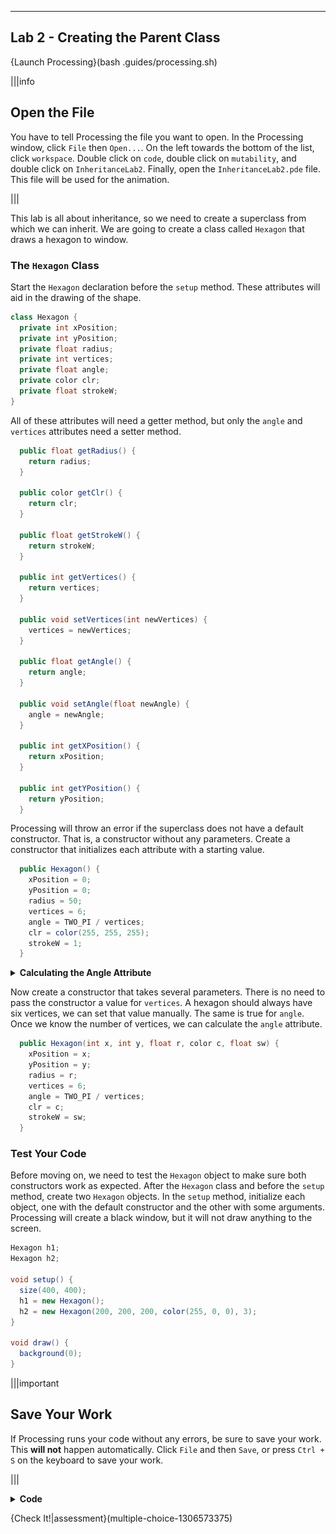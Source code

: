 ----------

## Lab 2 - Creating the Parent Class

{Launch Processing}(bash .guides/processing.sh)

|||info
## Open the File
You have to tell Processing the file you want to open. In the Processing window, click `File` then `Open...`. On the left towards the bottom of the list, click `workspace`. Double click on `code`, double click on `mutability`, and double click on `InheritanceLab2`. Finally, open the `InheritanceLab2.pde` file. This file will be used for the animation.

|||

This lab is all about inheritance, so we need to create a superclass from which we can inherit. We are going to create a class called `Hexagon` that draws a hexagon to window.

### The `Hexagon` Class

Start the `Hexagon` declaration before the `setup` method. These attributes will aid in the drawing of the shape.

```java
class Hexagon {
  private int xPosition;
  private int yPosition;
  private float radius;
  private int vertices;
  private float angle;
  private color clr;
  private float strokeW;
}
```

All of these attributes will need a getter method, but only the `angle` and `vertices` attributes need a setter method.

```java
  public float getRadius() {
    return radius;
  }
  
  public color getClr() {
    return clr;
  }
  
  public float getStrokeW() {
    return strokeW;
  }
  
  public int getVertices() {
    return vertices;
  }
  
  public void setVertices(int newVertices) {
    vertices = newVertices;
  }
  
  public float getAngle() {
    return angle;
  }
  
  public void setAngle(float newAngle) {
    angle = newAngle;
  }
  
  public int getXPosition() {
    return xPosition;
  }
  
  public int getYPosition() {
    return yPosition;
  }
```

Processing will throw an error if the superclass does not have a default constructor. That is, a constructor without any parameters. Create a constructor that initializes each attribute with a starting value.

```java
  public Hexagon() {
    xPosition = 0;
    yPosition = 0;
    radius = 50;
    vertices = 6;
    angle = TWO_PI / vertices;
    clr = color(255, 255, 255);
    strokeW = 1;
  }
```

<details>
  <summary><strong>Calculating the Angle Attribute</strong></summary>
  The <code>angle</code> attribute is measured in radians. A radian is a unit of measure for angles. One radian is about 57.3 degrees. The are exactly 2π radians in any circle. To calculate the angle for each vertex, divide 2π by the number of vertices. In Processing, 2π is represented by <code>TWO_PI</code>. The image below shows that the a radian (blue) has the same length as the radius (red).<img src=".guides/img/inheritance/Radian.png" />
</details>

Now create a constructor that takes several parameters. There is no need to pass the constructor a value for `vertices`. A hexagon should always have six vertices, we can set that value manually. The same is true for `angle`. Once we know the number of vertices, we can calculate the `angle` attribute.

```java
  public Hexagon(int x, int y, float r, color c, float sw) {
    xPosition = x;
    yPosition = y;
    radius = r;
    vertices = 6;
    angle = TWO_PI / vertices;
    clr = c;
    strokeW = sw;
  }
```

### Test Your Code

Before moving on, we need to test the `Hexagon` object to make sure both constructors work as expected. After the `Hexagon` class and before the `setup` method, create two `Hexagon` objects. In the `setup` method, initialize each object, one with the default constructor and the other with some arguments. Processing will create a black window, but it will not draw anything to the screen.

```java
Hexagon h1;
Hexagon h2;

void setup() {
  size(400, 400);
  h1 = new Hexagon();
  h2 = new Hexagon(200, 200, 200, color(255, 0, 0), 3);
}

void draw() {
  background(0);
}
```

|||important
## Save Your Work
If Processing runs your code without any errors, be sure to save your work. This **will not** happen automatically. Click `File` and then `Save`, or press `Ctrl + S` on the keyboard to save your work.

|||

<details>
  <summary><strong>Code</strong></summary>
  
  ```java
  class Hexagon {
    private int xPosition;
    private int yPosition;
    private float radius;
    private int vertices;
    private float angle;
    private color clr;
    private float strokeW;

    public float getRadius() {
      return radius;
    }

    public color getClr() {
      return clr;
    }

    public float getStrokeW() {
      return strokeW;
    }

    public int getVertices() {
      return vertices;
    }

    public void setVertices(int newVertices) {
      vertices = newVertices;
    }

    public float getAngle() {
      return angle;
    }

    public void setAngle(float newAngle) {
      angle = newAngle;
    }

    public int getXPosition() {
      return xPosition;
    }

    public int getYPosition() {
      return yPosition;
    }

    public Hexagon() {
      xPosition = 0;
      yPosition = 0;
      radius = 50;
      vertices = 6;
      angle = TWO_PI / vertices;
      clr = color(255, 255, 255);
      strokeW = 1;
    }

    public Hexagon(int x, int y, float r, color c, float sw) {
      xPosition = x;
      yPosition = y;
      radius = r;
      vertices = 6;
      angle = TWO_PI / vertices;
      clr = c;
      strokeW = sw;
    }
  }

  Hexagon h1;
  Hexagon h2;

  void setup() {
    size(400, 400);
    h1 = new Hexagon();
    h2 = new Hexagon(200, 200, 200, color(255, 0, 0), 3);
  }

  void draw() {
    background(0);
  }
  ```
</details>

{Check It!|assessment}(multiple-choice-1306573375)
